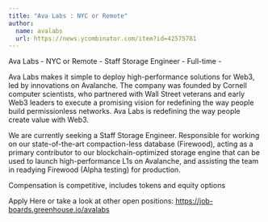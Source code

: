 ```yaml
---
title: "Ava Labs : NYC or Remote"
author:
  name: avalabs
  url: https://news.ycombinator.com/item?id=42575781
---
```

Ava Labs - NYC or Remote - Staff Storage Engineer - Full-time -

Ava Labs makes it simple to deploy high-performance solutions for Web3, led by innovations on Avalanche. The company was founded by Cornell computer scientists, who partnered with Wall Street veterans and early Web3 leaders to execute a promising vision for redefining the way people build permissionless networks. Ava Labs is redefining the way people create value with Web3.

We are currently seeking a Staff Storage Engineer. Responsible for working on our state-of-the-art compaction-less database (Firewood), acting as a primary contributor to our blockchain-optimized storage engine that can be used to launch high-performance L1s on Avalanche, and assisting the team in readying Firewood (Alpha testing) for production.

Compensation is competitive, includes tokens and equity options

Apply Here or take a look at other open positions: 
<a href="https:&#x2F;&#x2F;job-boards.greenhouse.io&#x2F;avalabs" rel="nofollow">https:&#x2F;&#x2F;job-boards.greenhouse.io&#x2F;avalabs</a>
<JobApplication />
